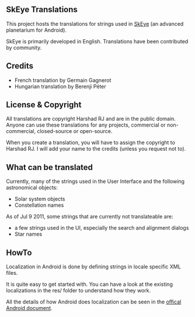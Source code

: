## SkEye Translations
This project hosts the translations for strings used in [SkEye][1] (an advanced planetarium for Android).

  [1]: http://lavadip.com/1830_introducing_skeye.html

SkEye is primarily developed in English. Translations have been contributed by community.

## Credits
  * French translation by Germain Gagnerot
  * Hungarian translation by Berenji Péter

## License & Copyright
All translations are copyright Harshad RJ and are in the public domain. Anyone can use these
translations for any projects, commercial or non-commercial, closed-source or open-source.

When you create a translation, you will have to assign the copyright to Harshad RJ. I will add your
name to the credits (unless you request not to).

## What can be translated
Currently, many of the strings used in the User Interface and the following astronomical objects:

  * Solar system objects
  * Constellation names

As of Jul 9 2011, some strings that are currently not translateable are:

  * a few strings used in the UI, especially the search and alignment dialogs
  * Star names

## HowTo
Localization in Android is done by defining strings in locale specific XML files.

It is quite easy to get started with. You can have a look at the existing localizations in the res/ folder to understand how they work.

All the details of how Android does localization can be seen in the [offical Android document][2].

  [2]: http://developer.android.com/guide/topics/resources/localization.html
